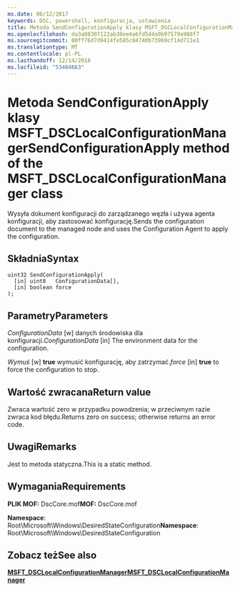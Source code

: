 ```yaml
---
ms.date: 06/12/2017
keywords: DSC, powershell, konfiguracja, ustawienia
title: Metoda SendConfigurationApply klasy MSFT_DSCLocalConfigurationManager
ms.openlocfilehash: da3a08307122ab38ee4a6fd5d4a9b97579a988f7
ms.sourcegitcommit: 00ff76d7d9414fe585c04740b739b9cf14d711e1
ms.translationtype: MT
ms.contentlocale: pl-PL
ms.lasthandoff: 12/14/2018
ms.locfileid: "53404663"
---
```

# <a name="sendconfigurationapply-method-of-the-msftdsclocalconfigurationmanager-class"></a><span data-ttu-id="c9b78-103">Metoda SendConfigurationApply klasy MSFT_DSCLocalConfigurationManager</span><span class="sxs-lookup"><span data-stu-id="c9b78-103">SendConfigurationApply method of the MSFT_DSCLocalConfigurationManager class</span></span>

<span data-ttu-id="c9b78-104">Wysyła dokument konfiguracji do zarządzanego węzła i używa agenta konfiguracji, aby zastosować konfigurację.</span><span class="sxs-lookup"><span data-stu-id="c9b78-104">Sends the configuration document to the managed node and uses the Configuration Agent to apply the configuration.</span></span>

## <a name="syntax"></a><span data-ttu-id="c9b78-105">Składnia</span><span class="sxs-lookup"><span data-stu-id="c9b78-105">Syntax</span></span>

```mof
uint32 SendConfigurationApply(
  [in] uint8   ConfigurationData[],
  [in] boolean force
);
```

## <a name="parameters"></a><span data-ttu-id="c9b78-106">Parametry</span><span class="sxs-lookup"><span data-stu-id="c9b78-106">Parameters</span></span>

<span data-ttu-id="c9b78-107">*ConfigurationData* \[w\] danych środowiska dla konfiguracji.</span><span class="sxs-lookup"><span data-stu-id="c9b78-107">*ConfigurationData* \[in\] The environment data for the configuration.</span></span>

<span data-ttu-id="c9b78-108">*Wymuś* \[w\] **true** wymusić konfigurację, aby zatrzymać.</span><span class="sxs-lookup"><span data-stu-id="c9b78-108">*force* \[in\] **true** to force the configuration to stop.</span></span>

## <a name="return-value"></a><span data-ttu-id="c9b78-109">Wartość zwracana</span><span class="sxs-lookup"><span data-stu-id="c9b78-109">Return value</span></span>

<span data-ttu-id="c9b78-110">Zwraca wartość zero w przypadku powodzenia; w przeciwnym razie zwraca kod błędu.</span><span class="sxs-lookup"><span data-stu-id="c9b78-110">Returns zero on success; otherwise returns an error code.</span></span>

## <a name="remarks"></a><span data-ttu-id="c9b78-111">Uwagi</span><span class="sxs-lookup"><span data-stu-id="c9b78-111">Remarks</span></span>

<span data-ttu-id="c9b78-112">Jest to metoda statyczna.</span><span class="sxs-lookup"><span data-stu-id="c9b78-112">This is a static method.</span></span>

## <a name="requirements"></a><span data-ttu-id="c9b78-113">Wymagania</span><span class="sxs-lookup"><span data-stu-id="c9b78-113">Requirements</span></span>

<span data-ttu-id="c9b78-114">**PLIK MOF:** DscCore.mof</span><span class="sxs-lookup"><span data-stu-id="c9b78-114">**MOF:** DscCore.mof</span></span>

<span data-ttu-id="c9b78-115">**Namespace**: Root\Microsoft\Windows\DesiredStateConfiguration</span><span class="sxs-lookup"><span data-stu-id="c9b78-115">**Namespace**: Root\Microsoft\Windows\DesiredStateConfiguration</span></span>

## <a name="see-also"></a><span data-ttu-id="c9b78-116">Zobacz też</span><span class="sxs-lookup"><span data-stu-id="c9b78-116">See also</span></span>

[<span data-ttu-id="c9b78-117">**MSFT_DSCLocalConfigurationManager**</span><span class="sxs-lookup"><span data-stu-id="c9b78-117">**MSFT_DSCLocalConfigurationManager**</span></span>](msft-dsclocalconfigurationmanager.md)